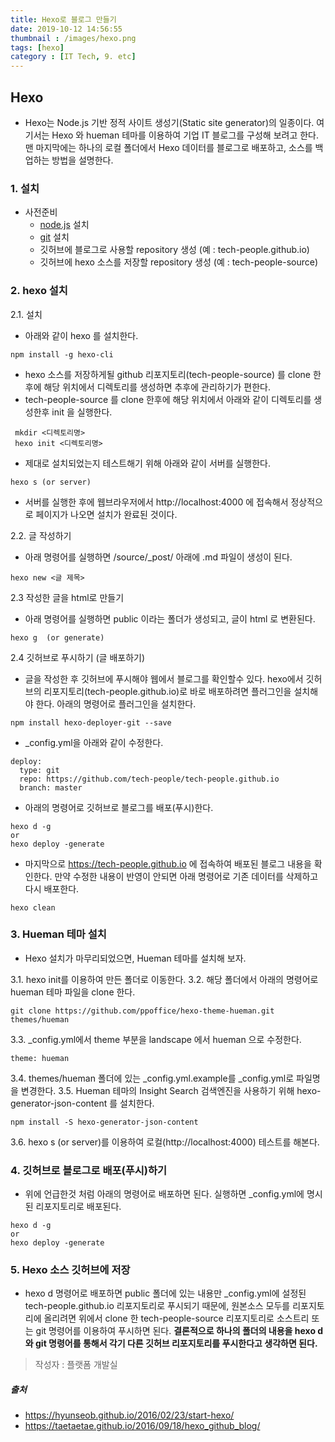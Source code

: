 ```yaml
---
title: Hexo로 블로그 만들기
date: 2019-10-12 14:56:55
thumbnail : /images/hexo.png
tags: [hexo]
category : [IT Tech, 9. etc]
---
```

## Hexo 

- Hexo는 Node.js 기반 정적 사이트 생성기(Static site generator)의 일종이다. 여기서는 Hexo 와 hueman 테마를 이용하여 기업 IT 블로그를 구성해 보려고 한다. 맨 마지막에는 하나의 로컬 폴더에서 Hexo 데이터를 블로그로 배포하고, 소스를 백업하는 방법을 설명한다.



### 1. 설치
- 사전준비
  - [node.js](https://nodejs.org/ko/) 설치
  - [git](https://git-scm.com/book/ko/v2/%EC%8B%9C%EC%9E%91%ED%95%98%EA%B8%B0-Git-%EC%84%A4%EC%B9%98) 설치
  - 깃허브에 블로그로 사용할 repository 생성 (예 : tech-people.github.io)
  - 깃허브에 hexo 소스를 저장할 repository 생성 (예 :  tech-people-source)



### 2. hexo 설치
2.1. 설치

- 아래와 같이 hexo 를 설치한다.
 ```
 npm install -g hexo-cli
 ```
- hexo 소스를 저장하게될 github 리포지토리(tech-people-source) 를 clone 한후에 해당 위치에서 디렉토리를 생성하면 추후에 관리하기가 편한다.
- tech-people-source 를 clone 한후에 해당 위치에서 아래와 같이 디렉토리를 생성한후 init 을 실행한다.
```
 mkdir <디렉토리명>
 hexo init <디렉토리명>
```
- 제대로 설치되었는지 테스트해기 위해 아래와 같이 서버를 실행한다.
```
hexo s (or server)
```
- 서버를 실행한 후에 웹브라우저에서 http://localhost:4000 에 접속해서 정상적으로 페이지가 나오면 설치가 완료된 것이다.

2.2. 글 작성하기

- 아래 명령어를 실행하면 /source/_post/ 아래에 .md 파일이 생성이 된다.
```
hexo new <글 제목>
```


2.3 작성한 글을 html로 만들기

- 아래 명령어를 실행하면 public 이라는 폴더가 생성되고, 글이 html 로 변환된다.
```
hexo g  (or generate)
```


2.4  깃허브로 푸시하기 (글 배포하기)

- 글을 작성한 후 깃허브에 푸시해야 웹에서 블로그를 확인할수 있다. hexo에서 깃허브의 리포지토리(tech-people.github.io)로 바로 배포하려면 플러그인을 설치해야 한다. 아래의 명령어로 플러그인을 설치한다.
```
npm install hexo-deployer-git --save
```
- _config.yml을 아래와 같이 수정한다.
```
deploy:
  type: git
  repo: https://github.com/tech-people/tech-people.github.io
  branch: master
```
- 아래의 명령어로 깃허브로 블로그를 배포(푸시)한다.
```
hexo d -g 
or
hexo deploy -generate
```
- 마지막으로 https://tech-people.github.io 에 접속하여 배포된 블로그 내용을 확인한다. 만약 수정한 내용이 반영이 안되면 아래 명령어로 기존 데이터를 삭제하고 다시 배포한다.
```
hexo clean
```



### 3. Hueman 테마 설치 

- Hexo 설치가 마무리되었으면, Hueman 테마를 설치해 보자.

3.1. hexo init를 이용하여 만든 폴더로 이동한다.
3.2. 해당 폴더에서 아래의 명령어로 hueman 테마 파일을 clone 한다.
```
git clone https://github.com/ppoffice/hexo-theme-hueman.git themes/hueman
```
3.3. _config.yml에서 theme 부분을 landscape 에서 hueman 으로 수정한다.
```
theme: hueman
```
3.4. themes/hueman 폴더에 있는 _config.yml.example를 _config.yml로 파일명을 변경한다.
3.5. Hueman 테마의 Insight Search 검색엔진을 사용하기 위해 hexo-generator-json-content 를 설치한다.
```
npm install -S hexo-generator-json-content
```
3.6. hexo s (or server)를 이용하여 로컬(http://localhost:4000) 테스트를 해본다.



### 4. 깃허브로 블로그로 배포(푸시)하기
- 위에 언급한것 처럼 아래의 명령어로 배포하면 된다. 실행하면 _config.yml에 명시된 리포지토리로 배포된다.
```
hexo d -g 
or
hexo deploy -generate
```



### 5. Hexo 소스 깃허브에 저장

- hexo d 명령어로 배포하면 public 폴더에 있는 내용만 _config.yml에 설정된 tech-people.github.io 리포지토리로 푸시되기 때문에, 원본소스 모두를 리포지토리에 올리려면 위에서 clone 한 tech-people-source 리포지토리로 소스트리 또는 git 명령어를 이용하여 푸시하면 된다. **결론적으로 하나의 폴더의 내용을 hexo d 와 git 명령어를 통해서 각기 다른 깃허브 리포지토리를 푸시한다고 생각하면 된다.**


> 작성자 : 플랫폼 개발실

##### 출처 
- https://hyunseob.github.io/2016/02/23/start-hexo/
- https://taetaetae.github.io/2016/09/18/hexo_github_blog/